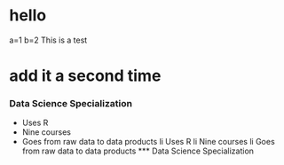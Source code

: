 # hello
a=1
b=2
This is a test
# add it a second time

### Data Science Specialization 

* Uses R 
* Nine courses 
* Goes from raw data to data products
li Uses R 
li Nine courses 
li Goes from raw data to data products
*** Data Science Specialization 

